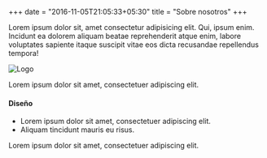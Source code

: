 +++
date = "2016-11-05T21:05:33+05:30"
title = "Sobre nosotros"
+++

Lorem ipsum dolor sit, amet consectetur adipisicing elit. 
Qui, ipsum enim. Incidunt ea dolorem aliquam beatae reprehenderit atque enim, 
labore voluptates sapiente itaque suscipit vitae eos dicta recusandae repellendus tempora!

![Logo][1]

Lorem ipsum dolor sit amet, consectetuer adipiscing elit.

#### Diseño

* Lorem ipsum dolor sit amet, consectetuer adipiscing elit.
* Aliquam tincidunt mauris eu risus.

Lorem ipsum dolor sit amet, consectetuer adipiscing elit.

[1]: /img/LogoCircle.png
